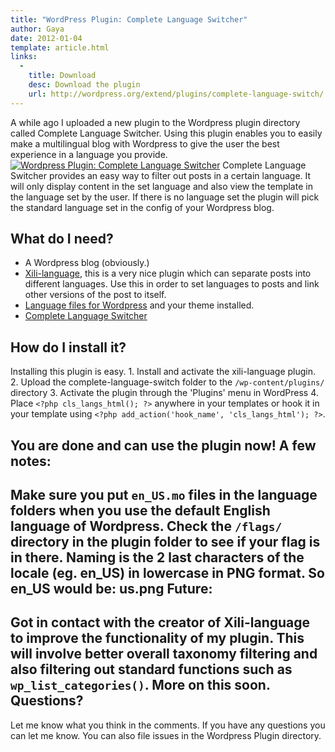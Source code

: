```yaml
---
title: "WordPress Plugin: Complete Language Switcher"
author: Gaya
date: 2012-01-04
template: article.html
links:
  -
    title: Download
    desc: Download the plugin
    url: http://wordpress.org/extend/plugins/complete-language-switch/
---
```

A while ago I uploaded a new plugin to the Wordpress plugin directory called Complete Language Switcher. Using this plugin enables you to easily make a multilingual blog with Wordpress to give the user the best experience in a language you provide. [![Wordpress Plugin: Complete Language Switcher](/articles/completelangswitcher.jpg "Wordpress Plugin: Complete Language Switcher")](http://www.gayadesign.com/diy/wordpress-plugin-complete-language-switcher/)<span id="more-766"></span> Complete Language Switcher provides an easy way to filter out posts in a certain language. It will only display content in the set language and also view the template in the language set by the user. If there is no language set the plugin will pick the standard language set in the config of your Wordpress blog.

What do I need?
---------------

- A Wordpress blog (obviously.)
- [Xili-language](http://wordpress.org/extend/plugins/xili-language/), this is a very nice plugin which can separate posts into different languages. Use this in order to set languages to posts and link other versions of the post to itself.
- [Language files for Wordpress](http://codex.wordpress.org/WordPress_in_Your_Language) and your theme installed.
- [Complete Language Switcher](http://wordpress.org/extend/plugins/complete-language-switch/)

How do I install it?
--------------------

 Installing this plugin is easy. 1. Install and activate the xili-language plugin.
2. Upload the complete-language-switch folder to the `/wp-content/plugins/` directory
3. Activate the plugin through the 'Plugins' menu in WordPress
4. Place `<?php cls_langs_html(); ?>` anywhere in your templates or hook it in your template using `<?php add_action('hook_name', 'cls_langs_html'); ?>`.

 You are done and can use the plugin now! A few notes:
------------

 Make sure you put `en_US.mo` files in the language folders when you use the default English language of Wordpress. Check the `/flags/` directory in the plugin folder to see if your flag is in there. Naming is the 2 last characters of the locale (eg. en_US) in lowercase in PNG format. So en_US would be: us.png Future:
-------

 Got in contact with the creator of Xili-language to improve the functionality of my plugin. This will involve better overall taxonomy filtering and also filtering out standard functions such as `wp_list_categories()`. More on this soon. Questions?
----------

 Let me know what you think in the comments. If you have any questions you can let me know. You can also file issues in the Wordpress Plugin directory.